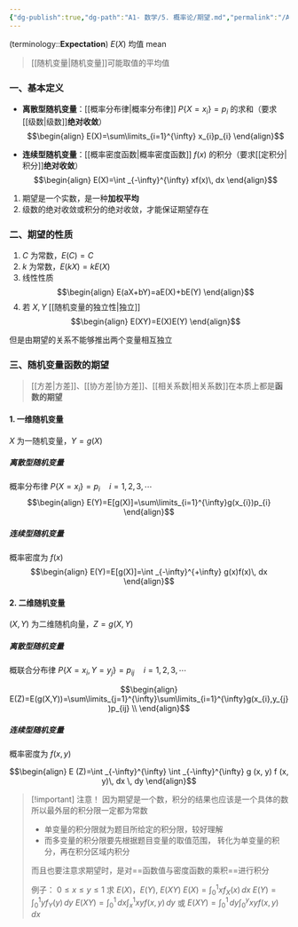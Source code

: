 ```yaml
---
{"dg-publish":true,"dg-path":"A1- 数学/5. 概率论/期望.md","permalink":"/A1- 数学/5. 概率论/期望/","dgPassFrontmatter":true,"noteIcon":"","created":"2024-05-21T15:20:28.359+08:00","updated":"2025-06-30T23:22:26.981+08:00"}
---
```


(terminology::**Expectation**)   $E(X)$     均值 mean
> [[随机变量\|随机变量]]可能取值的平均值

### 一、基本定义
- **离散型随机变量**：[[概率分布律\|概率分布律]] $P\left\{X=x_{i} \right\}=p_{i}$ 的求和（要求[[级数\|级数]]**绝对收敛**）
$$\begin{align}
E(X)=\sum\limits_{i=1}^{\infty} x_{i}p_{i}
\end{align}$$

- **连续型随机变量**：[[概率密度函数\|概率密度函数]] $f(x)$  的积分（要求[[定积分\|积分]]**绝对收敛**）
$$\begin{align}
E(X)=\int _{-\infty}^{\infty} xf(x)\, dx 
\end{align}$$

1. 期望是一个实数，是一种**加权平均**
2. 级数的绝对收敛或积分的绝对收敛，才能保证期望存在

### 二、期望的性质
1.  $C$ 为常数，$E(C)=C$
2. $k$ 为常数，$E(kX)=kE(X)$
3.  线性性质
$$\begin{align}
E(aX+bY)=aE(X)+bE(Y)
\end{align}$$
4. 若 $X,Y$ [[随机变量的独立性\|独立]]
$$\begin{align}
E(XY)=E(X)E(Y)
\end{align}$$

但是由期望的关系不能够推出两个变量相互独立

### 三、随机变量函数的期望
> [[方差\|方差]]、[[协方差\|协方差]]、[[相关系数\|相关系数]]在本质上都是**函数的期望**

#### 1. 一维随机变量
$X$ 为一随机变量，$Y=g(X)$
##### 离散型随机变量
概率分布律 $P\left\{X=x_{i} \right\}=p_{i}\quad i=1,2,3,\cdots$
$$\begin{align}
E(Y)=E[g(X)]=\sum\limits_{i=1}^{\infty}g(x_{i})p_{i}
\end{align}$$

##### 连续型随机变量
概率密度为 $f(x)$
$$\begin{align}
E(Y)=E[g(X)]=\int _{-\infty}^{+\infty} g(x)f(x)\, dx 
\end{align}$$

#### 2. 二维随机变量
$(X,Y)$ 为二维随机向量，$Z=g(X,Y)$
##### 离散型随机变量
概联合分布律 $P\left\{X=x_{i},Y=y_{j} \right\}=p_{ij}\quad i=1,2,3,\cdots$

$$\begin{align}
E(Z)=E(g(X,Y))=\sum\limits_{j=1}^{\infty}\sum\limits_{i=1}^{\infty}g(x_{i},y_{j})p_{ij} \\
\end{align}$$

##### 连续型随机变量
概率密度为 $f(x,y)$

$$\begin{align}
 E (Z)=\int _{-\infty}^{\infty} \int _{-\infty}^{\infty} g (x, y) f (x, y)\, dx \, dy 
\end{align}$$


>[!important] 注意！
>因为期望是一个数，积分的结果也应该是一个具体的数
>所以最外层的积分限一定都为常数
>- 单变量的积分限就为题目所给定的积分限，较好理解
>- 而多变量的积分限要先根据题目变量的取值范围，
>	转化为单变量的积分，再在积分区域内积分
>	
>而且也要注意求期望时，是对==函数值与密度函数的乘积==进行积分
>
>例子：
>	$0\leq x\leq y\leq 1$
>	求 $E(X)$，$E(Y)$, $E(XY)$
>	$E(X)=\int _{0}^{1} xf_{X}(x) \, dx$
>	$E(Y)=\int _{0}^{1} yf_{Y}(y) \, dy$
>	$E(XY)=\int _{0}^{1} \, dx \int _{x}^{1} xyf(x,y)\, dy$ 或
>	$E(XY)=\int _{0}^{1} \, dy \int _{0}^{y} xyf(x,y)\, dx$





